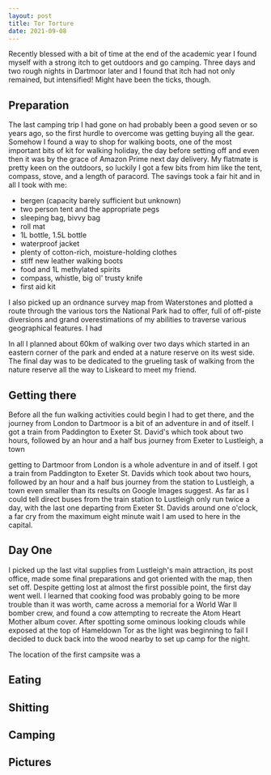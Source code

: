 ```yaml
---
layout: post
title: Tor Torture
date: 2021-09-08
---
```


Recently blessed with a bit of time at the end of the academic year I found
myself with a strong itch to get outdoors and go camping. Three days and two
rough nights in Dartmoor later and I found that itch had not only remained, but
intensified! Might have been the ticks, though.

## Preparation

The last camping trip I had gone on had probably been a good seven or so years
ago, so the first hurdle to overcome was getting buying all the gear.  Somehow
I found a way to shop for walking boots, one of the most important bits of kit
for walking holiday, the day before setting off and even then it was by the
grace of Amazon Prime next day delivery. My flatmate is pretty keen on the
outdoors, so luckily I got a few bits from him like the tent, compass, stove,
and a length of paracord. The savings took a fair hit and in all I took with
me:
- bergen (capacity barely sufficient but unknown)
- two person tent and the appropriate pegs
- sleeping bag, bivvy bag
- roll mat
- 1L bottle, 1.5L bottle
- waterproof jacket
- plenty of cotton-rich, moisture-holding clothes
- stiff new leather walking boots
- food and 1L methylated spirits
- compass, whistle, big ol' trusty knife
- first aid kit

I also picked up an ordnance survey map from Waterstones and plotted a route
through the various tors the National Park had to offer, full of off-piste
diversions and grand overestimations of my abilities to traverse various
geographical features. I had 

In all I planned about 60km of walking over two days
which started in an eastern corner of the park and ended at a nature reserve on
its west side. The final day was to be dedicated to the grueling task of
walking from the nature reserve all the way to Liskeard to meet my friend.

## Getting there

Before all the fun walking activities could begin I had to get there, and the
journey from London to Dartmoor is a bit of an adventure in and of itself. I
got a train from Paddington to Exeter St. David's which took about two hours,
followed by an hour and a half bus journey from Exeter to Lustleigh, a town 


getting to Dartmoor from London is a whole adventure in and of itself. I got a
train from Paddington to Exeter St. Davids which took about two hours, followed
by an hour and a half bus journey from the station to Lustleigh, a town even
smaller than its results on Google Images suggest. As far as I could tell
direct buses from the train station to Lustleigh only run twice a day, with the
last one departing from Exeter St. Davids around one o'clock, a far cry from
the maximum eight minute wait I am used to here in the capital.

## Day One

I picked up the last vital supplies from Lustleigh's main attraction, its post
office, made some final preparations and got oriented with the map, then set
off. Despite getting lost at almost the first possible point, the first day
went well. I learned that cooking food was probably going to be more trouble
than it was worth, came across a memorial for a World War II bomber crew, and
found a cow attempting to recreate the Atom Heart Mother album cover. After
spotting some ominous looking clouds while exposed at the top of Hameldown Tor
as the light was beginning to fail I decided to duck back into the wood nearby
to set up camp for the night. 

The location of the first campsite was a 

## Eating

## Shitting

## Camping

## Pictures
